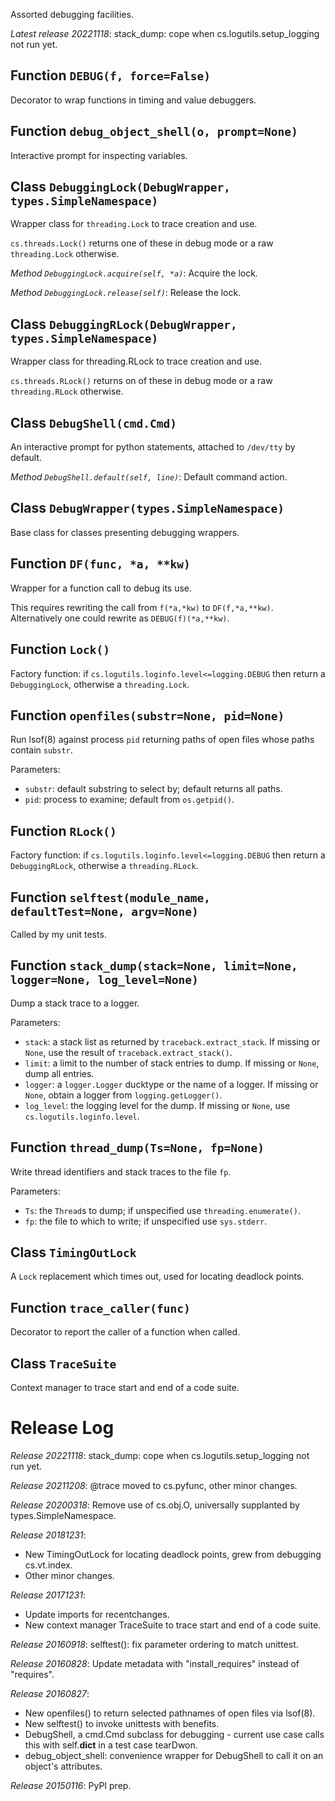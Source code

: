 Assorted debugging facilities.

*Latest release 20221118*:
stack_dump: cope when cs.logutils.setup_logging not run yet.

## Function `DEBUG(f, force=False)`

Decorator to wrap functions in timing and value debuggers.

## Function `debug_object_shell(o, prompt=None)`

Interactive prompt for inspecting variables.

## Class `DebuggingLock(DebugWrapper, types.SimpleNamespace)`

Wrapper class for `threading.Lock` to trace creation and use.

`cs.threads.Lock()` returns one of these in debug mode or a raw
`threading.Lock` otherwise.

*Method `DebuggingLock.acquire(self, *a)`*:
Acquire the lock.

*Method `DebuggingLock.release(self)`*:
Release the lock.

## Class `DebuggingRLock(DebugWrapper, types.SimpleNamespace)`

Wrapper class for threading.RLock to trace creation and use.

`cs.threads.RLock()` returns on of these in debug mode or a raw
`threading.RLock` otherwise.

## Class `DebugShell(cmd.Cmd)`

An interactive prompt for python statements, attached to `/dev/tty` by default.

*Method `DebugShell.default(self, line)`*:
Default command action.

## Class `DebugWrapper(types.SimpleNamespace)`

Base class for classes presenting debugging wrappers.

## Function `DF(func, *a, **kw)`

Wrapper for a function call to debug its use.

This requires rewriting the call from `f(*a,*kw)` to `DF(f,*a,**kw)`.
Alternatively one could rewrite as `DEBUG(f)(*a,**kw)`.

## Function `Lock()`

Factory function: if `cs.logutils.loginfo.level<=logging.DEBUG`
then return a `DebuggingLock`, otherwise a `threading.Lock`.

## Function `openfiles(substr=None, pid=None)`

Run lsof(8) against process `pid`
returning paths of open files whose paths contain `substr`.

Parameters:
* `substr`: default substring to select by; default returns all paths.
* `pid`: process to examine; default from `os.getpid()`.

## Function `RLock()`

Factory function: if `cs.logutils.loginfo.level<=logging.DEBUG`
then return a `DebuggingRLock`, otherwise a `threading.RLock`.

## Function `selftest(module_name, defaultTest=None, argv=None)`

Called by my unit tests.

## Function `stack_dump(stack=None, limit=None, logger=None, log_level=None)`

Dump a stack trace to a logger.

Parameters:
* `stack`: a stack list as returned by `traceback.extract_stack`.
  If missing or `None`, use the result of `traceback.extract_stack()`.
* `limit`: a limit to the number of stack entries to dump.
  If missing or `None`, dump all entries.
* `logger`: a `logger.Logger` ducktype or the name of a logger.
  If missing or `None`, obtain a logger from `logging.getLogger()`.
* `log_level`: the logging level for the dump.
  If missing or `None`, use `cs.logutils.loginfo.level`.

## Function `thread_dump(Ts=None, fp=None)`

Write thread identifiers and stack traces to the file `fp`.

Parameters:
* `Ts`: the `Thread`s to dump; if unspecified use `threading.enumerate()`.
* `fp`: the file to which to write; if unspecified use `sys.stderr`.

## Class `TimingOutLock`

A `Lock` replacement which times out, used for locating deadlock points.

## Function `trace_caller(func)`

Decorator to report the caller of a function when called.

## Class `TraceSuite`

Context manager to trace start and end of a code suite.

# Release Log



*Release 20221118*:
stack_dump: cope when cs.logutils.setup_logging not run yet.

*Release 20211208*:
@trace moved to cs.pyfunc, other minor changes.

*Release 20200318*:
Remove use of cs.obj.O, universally supplanted by types.SimpleNamespace.

*Release 20181231*:
* New TimingOutLock for locating deadlock points, grew from debugging cs.vt.index.
* Other minor changes.

*Release 20171231*:
* Update imports for recentchanges.
* New context manager TraceSuite to trace start and end of a code suite.

*Release 20160918*:
selftest(): fix parameter ordering to match unittest.

*Release 20160828*:
Update metadata with "install_requires" instead of "requires".

*Release 20160827*:
* New openfiles() to return selected pathnames of open files via lsof(8).
* New selftest() to invoke unittests with benefits.
* DebugShell, a cmd.Cmd subclass for debugging - current use case calls this with self.__dict__ in a test case tearDwon.
* debug_object_shell: convenience wrapper for DebugShell to call it on an object's attributes.

*Release 20150116*:
PyPI prep.
